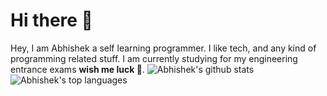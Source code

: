 # Hi there 👋

Hey, I am Abhishek a self learning programmer.
I like tech, and any kind of programming related stuff.
I am currently studying for my engineering entrance exams **wish me luck 🤞**.
![Abhishek's github stats](https://github-readme-stats.vercel.app/api?username=Abhishek10351&theme=blue-green&count_private=true)
![Abhishek's top languages](https://github-readme-stats.vercel.app/api/top-langs/?username=Abhishek10351&theme=blue-green)

